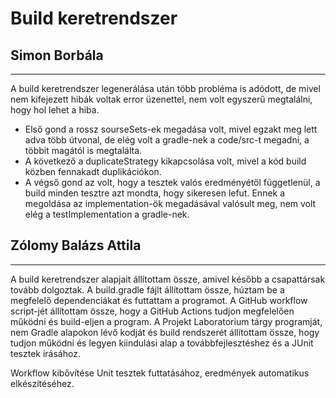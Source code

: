 # Build keretrendszer

## Simon Borbála

---

A build keretrendszer legenerálása után több probléma is adódott, de mivel nem kifejezett hibák voltak error üzenettel, nem volt egyszerű megtalálni, hogy hol lehet a hiba.
- Első gond a rossz sourseSets-ek megadása volt, mivel egzakt meg lett adva több útvonal, de elég volt a gradle-nek a code/src-t megadni, a többit magától is megtalálta.
- A következő a duplicateStrategy kikapcsolása volt, mivel a kód build közben fennakadt duplikációkon.
- A végső gond az volt, hogy a tesztek valós eredményétől függetlenül, a build minden tesztre azt mondta, hogy sikeresen lefut. Ennek a megoldása az implementation-ök megadásával valósult meg, nem volt elég a testImplementation a gradle-nek.

## Zólomy Balázs Attila

---

A build keretrendszer alapjait állítottam össze, amivel később a csapattársak tovább dolgoztak. A build.gradle fájlt állítottam össze, húztam be a megfelelő dependenciákat és futtattam a programot.
A GitHub workflow script-jét állítottam össze, hogy a GitHub Actions tudjon megfelelően működni és build-eljen a program. A Projekt Laboratorium tárgy programját, nem Gradle alapokon lévő kodját és
build rendszerét állítottam össze, hogy tudjon működni és legyen kiindulási alap a továbbfejlesztéshez és a JUnit tesztek írásához.

Workflow kibővítése Unit tesztek futtatásához, eredmények automatikus elkészítéséhez.